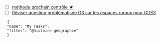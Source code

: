 - [ ]  [méthode prochain contrôle ★](https://todoist.com/showTask?id=5843041555)
- [ ] [Réviser question problématisée G3 sur les espaces ruraux pour GDS3](https://todoist.com/showTask?id=5843041858)

```todoist
 {
 "name": "My Tasks",
 "filter": "@histoire-géographie"
 }
 ```